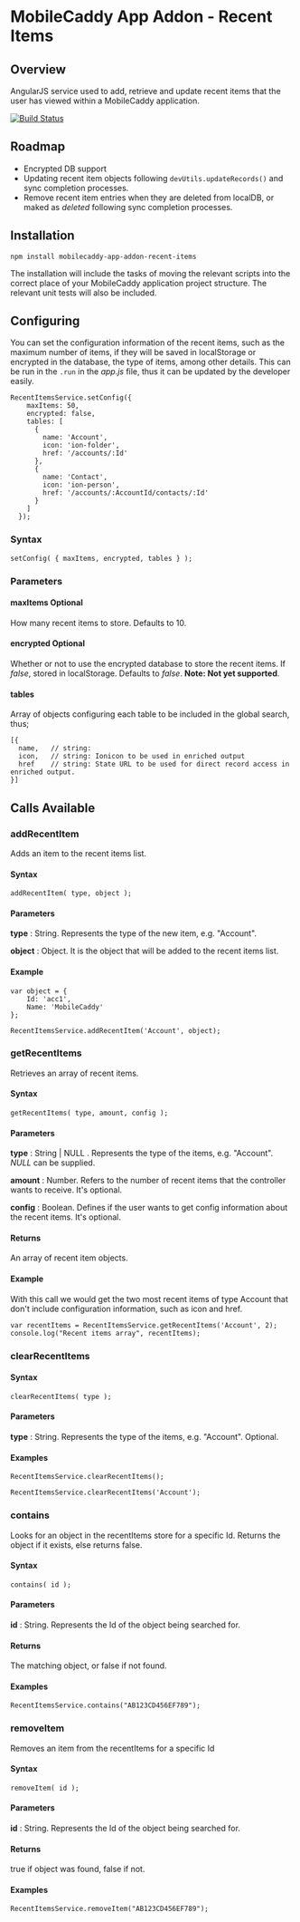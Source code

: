# MobileCaddy App Addon - Recent Items

## Overview

AngularJS service used to add, retrieve and update recent items that the user has viewed within a MobileCaddy application.

[![Build Status](https://travis-ci.org/MobileCaddy/mobilecaddy-app-addon-recent-items.svg)](https://travis-ci.org/MobileCaddy/mobilecaddy-app-addon-recent-items)


## Roadmap

- Encrypted DB support
- Updating recent item objects following `devUtils.updateRecords()` and sync completion processes.
- Remove recent item entries when they are deleted from localDB, or maked as *deleted* following sync completion processes.

## Installation

```
npm install mobilecaddy-app-addon-recent-items
```

The installation will include the tasks of moving the relevant scripts into the correct place of your MobileCaddy application project structure. The relevant unit tests will also be included.

## Configuring

You can set the configuration information of the recent items, such as the maximum number of items, if they will be saved in localStorage or encrypted in the database, the type of items, among other details. This can be run in the `.run` in the _app.js_ file, thus it can be updated by the developer easily.

```
RecentItemsService.setConfig({
    maxItems: 50,
    encrypted: false,
    tables: [
      {
        name: 'Account',
        icon: 'ion-folder',
        href: '/accounts/:Id'
      },
      {
        name: 'Contact',
        icon: 'ion-person',
        href: '/accounts/:AccountId/contacts/:Id'
      }
    ]
  });

```

### Syntax
```
setConfig( { maxItems, encrypted, tables } );
```

### Parameters

#### maxItems Optional

How many recent items to store. Defaults to 10.

#### encrypted Optional

Whether or not to use the encrypted database to store the recent items. If _false_, stored in localStorage. Defaults to *false*. **Note: Not yet supported**.

#### tables

Array of objects configuring each table to be included in the global search, thus;
```
[{
  name,   // string:
  icon,   // string: Ionicon to be used in enriched output
  href    // string: State URL to be used for direct record access in enriched output.
}]
```


## Calls Available


### addRecentItem ###

Adds an item to the recent items list.

#### Syntax
```
addRecentItem( type, object );
```

#### Parameters ####

**type** : String. Represents the type of the new item, e.g. "Account".

**object** : Object. It is the object that will be added to the recent items list.

#### Example ####

```
var object = {
	Id: 'acc1',
	Name: 'MobileCaddy'
};

RecentItemsService.addRecentItem('Account', object);

```

### getRecentItems ###

Retrieves an array of recent items.

#### Syntax
```
getRecentItems( type, amount, config );
```

#### Parameters ####

**type** : String | NULL . Represents the type of the items, e.g. "Account". *NULL* can be supplied.

**amount** : Number. Refers to the number of recent items that the controller wants to receive. It's optional.

**config** : Boolean. Defines if the user wants to get config information about the recent items. It's optional.

#### Returns ####

An array of recent item objects.

#### Example ####

With this call we would get the two most recent items of type Account that don't include configuration information, such as icon and href.

```
var recentItems = RecentItemsService.getRecentItems('Account', 2);
console.log("Recent items array", recentItems);

```

### clearRecentItems ###

#### Syntax
```
clearRecentItems( type );
```

#### Parameters ####

**type** : String. Represents the type of the items, e.g. "Account". Optional.

#### Examples ####

```
RecentItemsService.clearRecentItems();

RecentItemsService.clearRecentItems('Account');

```

### contains ###

Looks for an object in the recentItems store for a specific Id. Returns the object if it exists, else returns false.

#### Syntax
```
contains( id );
```

#### Parameters ####

**id** : String. Represents the Id of the object being searched for.

#### Returns ####

The matching object, or false if not found.

#### Examples ####

```
RecentItemsService.contains("AB123CD456EF789");

```

### removeItem ###

Removes an item from the recentItems for a specific Id

#### Syntax
```
removeItem( id );
```

#### Parameters ####

**id** : String. Represents the Id of the object being searched for.

#### Returns ####

true if object was found, false if not.

#### Examples ####

```
RecentItemsService.removeItem("AB123CD456EF789");

```